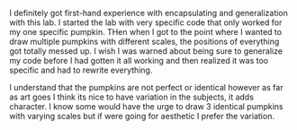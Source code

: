 I definitely got first-hand experience with encapsulating and generalization with this lab.
I started the lab with very specific code that only worked for my one specific pumpkin.
THen when I got to the point where I wanted to draw multiple pumpkins with different scales, the
positions of everything got totally messed up. I wish I was warned about being sure to generalize
my code before I had gotten it all working and then realized it was too specific and had to rewrite
everything.

I understand that the pumpkins are not perfect or identical however as far as art goes I think its 
nice to have variation in the subjects, it adds character. I know some would have the urge to draw
3 identical pumpkins with varying scales but if were going for aesthetic I prefer the variation. 